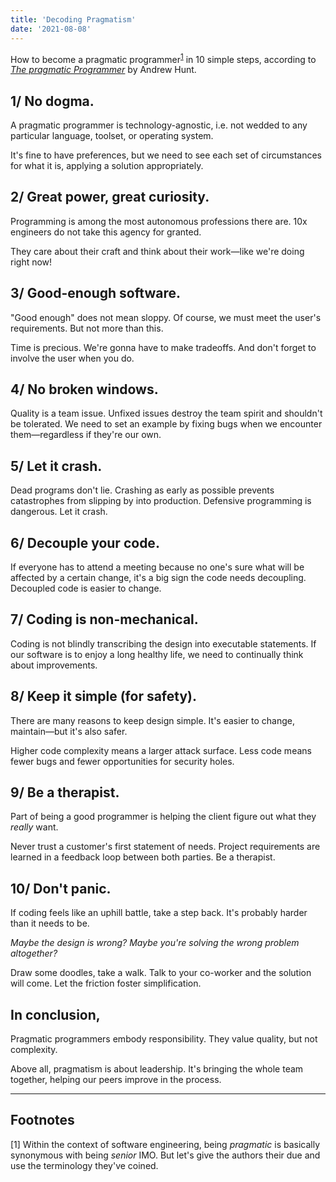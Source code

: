 ```yaml
---
title: 'Decoding Pragmatism'
date: '2021-08-08'
---
```


How to become a pragmatic programmer<sup>[1](#f1)</sup> in 10 simple steps, according to [_The pragmatic Programmer_](https://en.wikipedia.org/wiki/The_Pragmatic_Programmer) by Andrew Hunt.

## 1/ No dogma.

A pragmatic programmer is technology-agnostic, i.e. not wedded to any particular language, toolset, or operating system.

It's fine to have preferences, but we need to see each set of circumstances for what it is, applying a solution appropriately.

## 2/ Great power, great curiosity.

Programming is among the most autonomous professions there are. 10x engineers do not take this agency for granted.

They care about their craft and think about their work—like we're doing right now!

## 3/ Good-enough software.

"Good enough" does not mean sloppy. Of course, we must meet the user's requirements. But not more than this.

Time is precious. We're gonna have to make tradeoffs. And don't forget to involve the user when you do.

## 4/ No broken windows.

Quality is a team issue. Unfixed issues destroy the team spirit and shouldn't be tolerated. We need to set an example by fixing bugs when we encounter them—regardless if they're our own.

## 5/ Let it crash.

Dead programs don't lie. Crashing as early as possible prevents catastrophes from slipping by into production. Defensive programming is dangerous. Let it crash.

## 6/ Decouple your code.

If everyone has to attend a meeting because no one's sure what will be affected by a certain change, it's a big sign the code needs decoupling. Decoupled code is easier to change.

## 7/ Coding is non-mechanical.

Coding is not blindly transcribing the design into executable statements. If our software is to enjoy a long healthy life, we need to continually think about improvements.

## 8/ Keep it simple (for safety).

There are many reasons to keep design simple. It's easier to change, maintain—but it's also safer.

Higher code complexity means a larger attack surface. Less code means fewer bugs and fewer opportunities for security holes.

## 9/ Be a therapist.

Part of being a good programmer is helping the client figure out what they _really_ want.

Never trust a customer's first statement of needs. Project requirements are learned in a feedback loop between both parties. Be a therapist.

## 10/ Don't panic.

If coding feels like an uphill battle, take a step back. It's probably harder than it needs to be.

_Maybe the design is wrong? Maybe you're solving the wrong problem altogether?_

Draw some doodles, take a walk. Talk to your co-worker and the solution will come. Let the friction foster simplification.

## In conclusion,

Pragmatic programmers embody responsibility. They value quality, but not complexity.

Above all, pragmatism is about leadership. It's bringing the whole team together, helping our peers improve in the process.

---

## Footnotes

<a name="f1"></a>
[1] Within the context of software engineering, being _pragmatic_ is basically synonymous with being _senior_ IMO. But let's give the authors their due and use the terminology they've coined.
